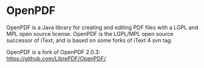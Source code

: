 # OpenPDF

OpenPDF is a Java library for creating and editing PDF files with a LGPL and MPL open source license. OpenPDF is the LGPL/MPL open source successor of iText, and is based on some forks of iText 4 svn tag. 

OpenPDF is a fork of OpenPDF 2.0.3:  https://github.com/LibrePDF/OpenPDF/

